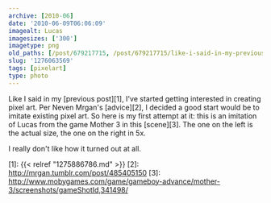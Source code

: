 ```yaml
---
archive: [2010-06]
date: '2010-06-09T06:06:09'
imagealt: Lucas
imagesizes: ['300']
imagetype: png
old_paths: [/post/679217715, /post/679217715/like-i-said-in-my-previous-post-ive-started]
slug: '1276063569'
tags: [pixelart]
type: photo
---
```


Like I said in my [previous post][1], I've started getting interested in
creating pixel art.  Per Neven Mrgan's [advice][2], I decided a good start
would be to imitate existing pixel art.  So here is my first attempt at
it: this is an imitation of Lucas from the game Mother 3 in this
[scene][3]. The one on the left is the actual size, the one on the right
in 5x.

I really don't like how it turned out at all.

[1]: {{< relref "1275886786.md" >}}
[2]: http://mrgan.tumblr.com/post/485405150
[3]: http://www.mobygames.com/game/gameboy-advance/mother-3/screenshots/gameShotId,341498/
